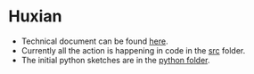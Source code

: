# Huxian

* Technical document can be found [here](https://hackmd.io/teMO2x9PRRy1iTBtrSMBvA?view).
* Currently all the action is happening in code in the [src](./src) folder.
* The initial python sketches are in the [python folder](./python).
